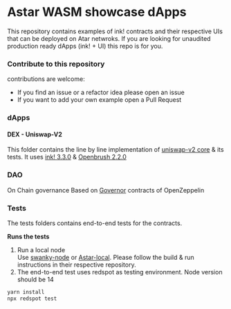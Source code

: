 # Astar WASM showcase dApps
This repository contains examples of ink! contracts and their respective UIs that can be deployed on Atar netwroks.
If you are looking for unaudited production ready dApps (ink! + UI) this repo is for you.

### Contribute to this repository
contributions are welcome:
- If you find an issue or a refactor idea please open an issue
- If you want to add your own example open a Pull Request

### dApps
#### DEX - Uniswap-V2
This folder contains the line by line implementation of [uniswap-v2 core](https://github.com/Uniswap/v2-core) & its tests. It uses [ink! 3.3.0](https://github.com/paritytech/ink/tree/v3.3.0) & [Openbrush 2.2.0](https://github.com/Supercolony-net/openbrush-contracts/tree/v2.2.0)

### DAO
On Chain governance Based on [Governor](https://github.com/OpenZeppelin/openzeppelin-contracts/tree/master/contracts/governance) contracts of OpenZeppelin

### Tests
The tests folders contains end-to-end tests for the contracts.

**Runs the tests**
1. Run a local node \
   Use [swanky-node](https://github.com/AstarNetwork/swanky-node) or [Astar-local](https://github.com/AstarNetwork/Astar). Please follow the build & run instructions in their respective repository.
2. The end-to-end test uses redspot as testing environment. Node version should be 14
```bash
yarn install
npx redspot test
```
